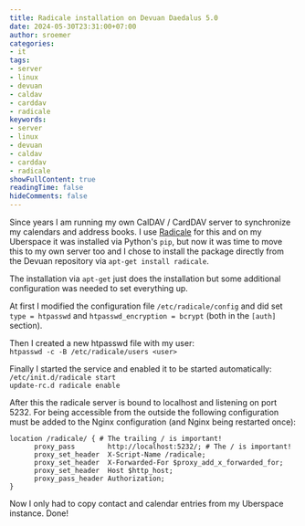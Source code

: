 ```yaml
---
title: Radicale installation on Devuan Daedalus 5.0
date: 2024-05-30T23:31:00+07:00
author: sroemer
categories:
- it
tags:
- server
- linux
- devuan
- caldav
- carddav
- radicale
keywords:
- server
- linux
- devuan
- caldav
- carddav
- radicale
showFullContent: true
readingTime: false
hideComments: false
---
```



Since years I am running my own CalDAV / CardDAV server to synchronize my calendars and address books.
I use [Radicale](https://radicale.org) for this and on my Uberspace it was installed via Python's `pip`,
but now it was time to move this to my own server too and I chose to install the package directly from
the Devuan repository via `apt-get install radicale`.

The installation via `apt-get` just does the installation but some additional configuration was needed
to set everything up.

At first I modified the configuration file `/etc/radicale/config` and did set  
`type = htpasswd` and `htpasswd_encryption = bcrypt` (both in the `[auth]` section).

Then I created a new htpasswd file with my user:  
`htpasswd -c -B /etc/radicale/users <user>`

Finally I started the service and enabled it to be started automatically:  
`/etc/init.d/radicale start`  
`update-rc.d radicale enable`

After this the radicale server is bound to localhost and listening on port 5232.
For being accessible from the outside the following configuration must be added to the Nginx configuration (and Nginx being restarted once):
```
location /radicale/ { # The trailing / is important!
      proxy_pass        http://localhost:5232/; # The / is important!
      proxy_set_header  X-Script-Name /radicale;
      proxy_set_header  X-Forwarded-For $proxy_add_x_forwarded_for;
      proxy_set_header  Host $http_host;
      proxy_pass_header Authorization;
}
```

Now I only had to copy contact and calendar entries from my Uberspace instance. Done!
